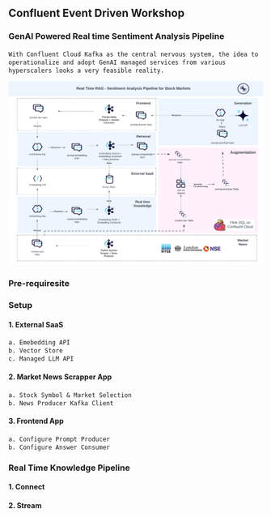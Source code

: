 ## Confluent Event Driven Workshop 
### GenAI Powered Real time Sentiment Analysis Pipeline 
    With Confluent Cloud Kafka as the central nervous system, the idea to operationalize and adopt GenAI managed services from various hyperscalers looks a very feasible reality. 

![alt text](./assets/example.png)

### Pre-requiresite 

### Setup 

#### 1. External SaaS

    a. Emebedding API
    b. Vector Store
    c. Managed LLM API 

#### 2. Market News Scrapper App

    a. Stock Symbol & Market Selection 
    b. News Producer Kafka Client

#### 3. Frontend App
    a. Configure Prompt Producer
    b. Configure Answer Consumer

### Real Time Knowledge Pipeline 

#### 1. Connect

    

#### 2. Stream 

